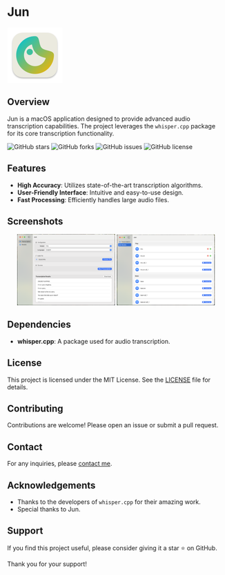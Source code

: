 # Jun

![Jun Logo](./Resource/logo.png)

## Overview

Jun is a macOS application designed to provide advanced audio transcription capabilities. The project leverages the `whisper.cpp` package for its core transcription functionality.

![GitHub stars](https://img.shields.io/github/stars/maojcn/Jun?style=social)
![GitHub forks](https://img.shields.io/github/forks/maojcn/Jun?style=social)
![GitHub issues](https://img.shields.io/github/issues/maojcn/Jun)
![GitHub license](https://img.shields.io/github/license/maojcn/Jun)

## Features

- **High Accuracy**: Utilizes state-of-the-art transcription algorithms.
- **User-Friendly Interface**: Intuitive and easy-to-use design.
- **Fast Processing**: Efficiently handles large audio files.

## Screenshots

<p align="center">
    <img src="./Resource/Screenshot_transcribe.png" alt="Screenshot 1" width="45%">
    <img src="./Resource/Screenshot_modelList.png" alt="Screenshot 2" width="45%">
</p>

## Dependencies

- **whisper.cpp**: A package used for audio transcription.

## License

This project is licensed under the MIT License. See the [LICENSE](LICENSE) file for details.

## Contributing

Contributions are welcome! Please open an issue or submit a pull request.

## Contact

For any inquiries, please [contact me](mailto:jiacheng.mao@outlook.com).

## Acknowledgements

- Thanks to the developers of `whisper.cpp` for their amazing work.
- Special thanks to Jun.

## Support

If you find this project useful, please consider giving it a star ⭐ on GitHub.

Thank you for your support!
